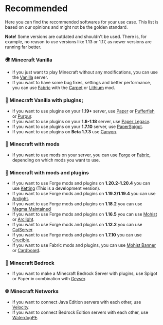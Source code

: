 # Recommended
Here you can find the recommended softwares for your use case. This list is based on our opinions and might not be the golden standard.

**Note!** Some versions are outdated and shouldn't be used. There is, for example, no reason to use versions like 1.13 or 1.17, as newer versions are running far better.

### 🌍 Minecraft Vanilla
  - If you just want to play Minecraft without any modifications, you can use the [Vanilla](java/VANILLA.md#-vanilla-minecraft) server. 
  - If you want to have some bug fixes, settings and better performance, you can use [Fabric](java/MODS.md#-fabric) with the [Carpet](https://www.curseforge.com/minecraft/mc-mods/carpet) or [Lithium](https://www.curseforge.com/minecraft/mc-mods/lithium) mod.
  
### 🚰 Minecraft Vanilla with plugins¡
  - If you want to use plugins on your **1.19+** server, use [Paper](/java/PLUGINS.md#%EF%B8%8F-paper) or [Pufferfish](/java/PLUGINS.md#-pufferfish) or [Purpur](/java/PLUGINS.md#-purpur).
  - If you want to use plugins on your **1.8-1.18** server, use [Paper Legacy](/java/PLUGINS.md#%EF%B8%8F-paper).
  - If you want to use plugins on your **1.7.10** server, use [PaperSpigot](/java/PLUGINS.md#%EF%B8%8F-paper).
  - If you want to use plugins on **Beta 1.7.3** use [Canyon](/java/PLUGINS.md#-canyon).
  
### 🔨 Minecraft with mods
  - If you want to use mods on your server, you can use [Forge](/java/MODS.md#-forge) or [Fabric](/java/MODS.md#-fabric), depending on which mods you want to use.  
  
### 🔶 Minecraft with mods and plugins
  - If you want to use Forge mods and plugins on **1.20.2-1.20.4** you can use [Ketting](/java/MODS+PLUGINS.md#-ketting) (This is a development version).
  - If you want to use Forge mods and plugins on **1.19.2/1.19.4** you can use [Arclight](/java/MODS+PLUGINS.md#-arclight).
  - If you want to use Forge mods and plugins on **1.18.2** you can use [Magma Maintained](/java/MODS+PLUGINS.md#-magma)
  - If you want to use Forge mods and plugins on **1.16.5** you can use [Mohist](/java/MODS+PLUGINS.md#-mohist) or [Arclight](/java/MODS+PLUGINS.md#-arclight).
  - If you want to use Forge mods and plugins on **1.12.2** you can use [CatServer](/java/MODS+PLUGINS.md#-catserver).
  - If you want to use Forge mods and plugins on **1.7.10** you can use [Crucible](/java/MODS+PLUGINS.md#-crucible).
  - If you want to use Fabric mods and plugins, you can use [Mohist Banner](/java/MODS+PLUGINS.md#-mohist-banner) or [Cardboard](/java/MODS+PLUGINS.md#-cardboard-bukkit-for-fabric).

### 📙 Minecraft Bedrock
  - If you want to make a Minecraft Bedrock Server with plugins, use Spigot or Paper in combination with [Geyser](/OTHERS.md#-geysermc).


### 🌐 Minecraft Networks
  - If you want to connect Java Edition servers with each other, use [Velocity](/java/PROXIES.md#-velocity).
  - If you want to connect Bedrock Edition servers with each other, use [WaterdogPE](/bedrock/PROXIES.md#-waterdogpe).
